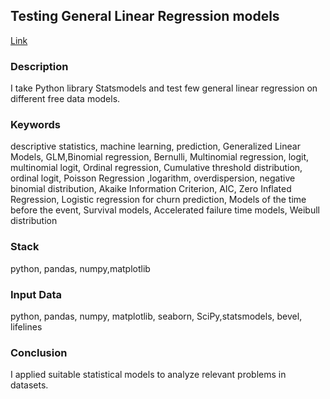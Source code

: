 ## Testing General Linear Regression models
[Link]()

### Description
I take Python library Statsmodels and test few general linear regression on different free data models.
### Keywords
descriptive statistics, machine learning, prediction,  Generalized Linear Models, GLM,Binomial regression, Bernulli, Multinomial regression, logit, multinomial logit, Ordinal regression, Cumulative threshold distribution, ordinal logit, Poisson Regression ,logarithm, overdispersion, negative binomial distribution, Akaike Information Criterion, AIC, Zero Inflated Regression, Logistic regression for churn prediction, Models of the time before the event, Survival models, Accelerated failure time models, Weibull distribution
### Stack

python, pandas, numpy,matplotlib

### Input Data 
python, pandas, numpy, matplotlib, seaborn, SciPy,statsmodels, bevel, lifelines

### Conclusion
I applied suitable statistical models to analyze relevant problems in datasets.
